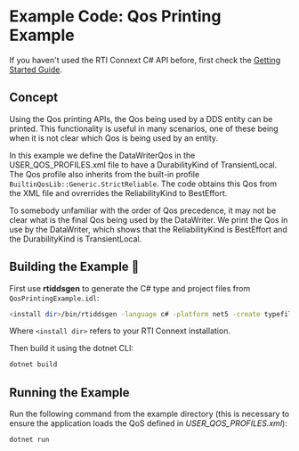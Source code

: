 # Example Code: Qos Printing Example

If you haven't used the RTI Connext C# API before, first check the
[Getting Started Guide](https://community.rti.com/static/documentation/connext-dds/6.1.1/doc/manuals/connext_dds_professional/getting_started_guide/index.html).

## Concept

Using the Qos printing APIs, the Qos being used by a DDS entity can be printed.
This functionality is useful in many scenarios, one of these being when it is not
clear which Qos is being used by an entity.

In this example we define the DataWriterQos in the USER_QOS_PROFILES.xml file to
have a DurabilityKind of TransientLocal. The Qos profile also inherits from
the built-in profile `BuiltinQosLib::Generic.StrictReliable`.
The code obtains this Qos from the XML file and ovrerrides the ReliabilityKind to
BestEffort.

To somebody unfamiliar with the order of Qos precedence, it may not be clear what
is the final Qos being used by the DataWriter. We print the Qos in use by
the DataWriter, which shows that the ReliabilityKind is BestEffort and the
DurabilityKind is TransientLocal.

## Building the Example :wrench:

First use **rtiddsgen** to generate the C# type and project files from
`QosPrintingExample.idl`:

```sh
<install dir>/bin/rtiddsgen -language c# -platform net5 -create typefiles -create makefiles QosPrintingExample.idl
```

Where `<install dir>` refers to your RTI Connext installation.

Then build it using the dotnet CLI:

```sh
dotnet build
```

## Running the Example

Run the following command from the example directory (this is necessary to ensure
the application loads the QoS defined in *USER_QOS_PROFILES.xml*):

```sh
dotnet run
```
